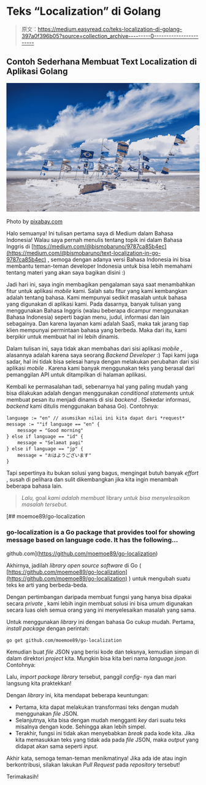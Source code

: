 # Teks “Localization” di Golang

> 原文：<https://medium.easyread.co/teks-localization-di-golang-397a0f396b05?source=collection_archive---------0----------------------->

## Contoh Sederhana Membuat Text Localization di Aplikasi Golang

![](img/1ce95daa900723dd55c06e9e1c36bdc1.png)

Photo by [pixabay.com](https://pixabay.com/photos/bolivia-flags-salt-lake-lake-wind-2494518/)

Halo semuanya! Ini tulisan pertama saya di Medium dalam Bahasa Indonesia! Walau saya pernah menulis tentang topik ini dalam Bahasa Inggris di [https://medium.com/@bismobaruno/9787ca85b4ec](https://medium.com/@bismobaruno/text-localization-in-go-9787ca85b4ec) , semoga dengan adanya versi Bahasa Indonesia ini bisa membantu teman-teman developer Indonesia untuk bisa lebih memahami tentang materi yang akan saya bagikan disini :)

Jadi hari ini, saya ingin membagikan pengalaman saya saat menambahkan fitur untuk aplikasi *mobile* kami. Salah satu fitur yang kami kembangkan adalah tentang bahasa. Kami mempunyai sedikit masalah untuk bahasa yang digunakan di aplikasi kami. Pada dasarnya, banyak tulisan yang menggunakan Bahasa Inggris (walau beberapa dicampur menggunakan Bahasa Indonesia) seperti bagian menu, judul, informasi dan lain sebagainya. Dan karena layanan kami adalah SaaS, maka tak jarang tiap klien mempunyai permintaan bahasa yang berbeda. Maka dari itu, kami berpikir untuk membuat hal ini lebih dinamis.

Dalam tulisan ini, saya tidak akan membahas dari sisi aplikasi *mobile* , alasannya adalah karena saya seorang *Backend Developer* :) Tapi kami juga sadar, hal ini tidak bisa selesai hanya dengan melakukan perubahan dari sisi aplikasi *mobile* . Karena kami banyak menggunakan teks yang berasal dari pemanggilan API untuk ditampilkan di halaman aplikasi.

Kembali ke permasalahan tadi, sebenarnya hal yang paling mudah yang bisa dilakukan adalah dengan menggunakan *conditional statements* untuk membuat pesan itu menjadi dinamis di sisi *backend* . (Sekedar informasi, *backend* kami ditulis menggunakan bahasa Go). Contohnya:

```
language := "en" // asumsikan nilai ini kita dapat dari *request*
message := ""if language == "en" {
    message = "Good morning"
} else if language == "id" {
    message = "Selamat pagi"
} else if language == "jp" {
    message = "おはようございます"
}
```

Tapi sepertinya itu bukan solusi yang bagus, mengingat butuh banyak *effort* , susah di pelihara dan sulit dikembangkan jika kita ingin menambah beberapa bahasa lain.

> *Lalu,* goal *kami* *adalah membuat* library *untuk bisa menyelesaikan masalah tersebut.*

[](https://github.com/moemoe89/go-localization) [## moemoe89/go-localization

### go-localization is a Go package that provides tool for showing message based on language code. It has the following…

github.com](https://github.com/moemoe89/go-localization) 

Akhirnya, jadilah *library* *open source software* di Go ( [https://github.com/moemoe89/go-localization](https://github.com/moemoe89/go-localization) ) untuk mengubah suatu teks ke arti yang berbeda-beda.

Dengan pertimbangan daripada membuat fungsi yang hanya bisa dipakai secara *private* , kami lebih ingin membuat solusi ini bisa umum digunakan secara luas oleh semua orang yang ini menyelesaikan masalah yang sama.

Untuk menggunakan *library* ini dengan bahasa Go cukup mudah. Pertama, *install* *package* dengan perintah:

```
go get github.com/moemoe89/go-localization
```

Kemudian buat *file* JSON yang berisi kode dan teksnya, kemudian simpan di dalam direktori *project* kita. Mungkin bisa kita beri nama *language.json.* Contohnya:

Lalu, *import package library* tersebut, panggil *config-* nya dan mari langsung kita praktekkan!

Dengan *library* ini, kita mendapat beberapa keuntungan:

*   Pertama, kita dapat melakukan transformasi teks dengan mudah menggunakan *file* JSON.
*   Selanjutnya, kita bisa dengan mudah mengganti *key* dari suatu teks misalnya dengan kode. Sehingga akan lebih simpel.
*   Terakhir, fungsi ini tidak akan menyebabkan *break* pada kode kita. Jika kita memasukkan teks yang tidak ada pada *file* JSON, maka *output* yang didapat akan sama seperti *input.*

Akhir kata, semoga teman-teman menikmatinya! Jika ada ide atau ingin berkontribusi, silakan lakukan *Pull Request* pada *repository* tersebut!

Terimakasih!